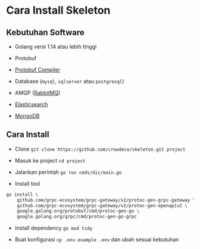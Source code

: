 # Cara Install Skeleton

## Kebutuhan Software

- Golang versi 1.14 atau lebih tinggi

- Protobuf

- [Protobuf Compiler](https://grpc.io/docs/protoc-installation)

- Database (`mysql`, `sqlserver` atau `postgresql`)

- AMQP ([RabbitMQ](https://www.rabbitmq.com))

- [Elasticsearch](https://www.elastic.co)

- [MongoDB](https://www.mongodb.com)

## Cara Install

- Clone `git clone https://github.com/crowdeco/skeleton.git project`

- Masuk ke project `cd project`

- Jalankan perintah `go run cmds/dic/main.go`

- Install tool

```bash
go install \
    github.com/grpc-ecosystem/grpc-gateway/v2/protoc-gen-grpc-gateway \
    github.com/grpc-ecosystem/grpc-gateway/v2/protoc-gen-openapiv2 \
    google.golang.org/protobuf/cmd/protoc-gen-go \
    google.golang.org/grpc/cmd/protoc-gen-go-grpc
```

- Install dependency `go mod tidy`

- Buat konfigurasi `cp .env.example .env` dan ubah sesuai kebutuhan
